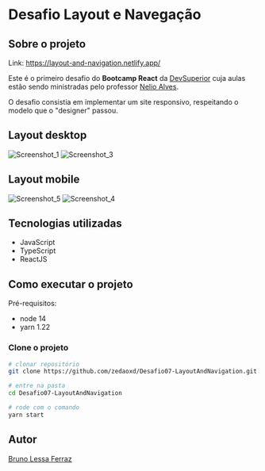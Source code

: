 # Desafio Layout e Navegação

## Sobre o projeto

Link: https://layout-and-navigation.netlify.app/

Este é o primeiro desafio do **Bootcamp React** da [DevSuperior](https://devsuperior.com.br/cursos) cuja aulas estão sendo ministradas pelo professor [Nelio Alves](https://www.linkedin.com/in/nelio-alves/?originalSubdomain=br).

O desafio consistia em implementar um site responsivo, respeitando o modelo que o "designer" passou.

## Layout desktop

![Screenshot_1](https://user-images.githubusercontent.com/55067151/192030201-2465a738-f43b-48fa-8139-b23ca0d3d944.png)
![Screenshot_3](https://user-images.githubusercontent.com/55067151/192030460-d9609526-aa5e-4440-aaef-0c3f0d26bacd.png)


## Layout mobile


![Screenshot_5](https://user-images.githubusercontent.com/55067151/192030319-9a6abaf0-0fd2-4486-a3e0-3a2e0c9bdb59.png)
![Screenshot_4](https://user-images.githubusercontent.com/55067151/192030321-c8cc1f27-aa87-4253-94d8-b2393742aa12.png)


## Tecnologias utilizadas
- JavaScript
- TypeScript
- ReactJS

## Como executar o projeto

Pré-requisitos: 
- node 14
- yarn 1.22


### Clone o projeto
```bash
# clonar repositório
git clone https://github.com/zedaoxd/Desafio07-LayoutAndNavigation.git

# entre na pasta
cd Desafio07-LayoutAndNavigation

# rode com o comando
yarn start
```

## Autor

[Bruno Lessa Ferraz](https://www.linkedin.com/in/bruno-lessa-ferraz/)


